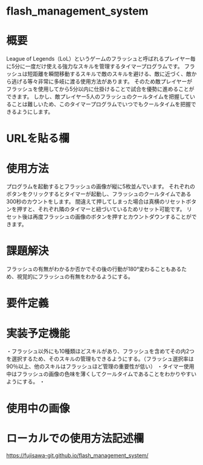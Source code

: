 # flash_management_system

# 概要
League of Legends（LoL）というゲームのフラッシュと呼ばれるプレイヤー毎に5分に一度だけ使える強力なスキルを管理するタイマープログラムです。
フラッシュは短距離を瞬間移動するスキルで敵のスキルを避ける、敵に近づく、敵から逃げる等々非常に多岐に渡る使用方法があります。
そのため敵プレイヤーがフラッシュを使用してから5分以内に仕掛けることで試合を優勢に進めることができます。
しかし、敵プレイヤー5人のフラッシュのクールタイムを把握していることは難しいため、このタイマープログラムでいつでもクールタイムを把握できるようにします。

# URLを貼る欄

# 使用方法
プログラムを起動するとフラッシュの画像が縦に5枚並んでいます。
それぞれのボタンをクリックするとタイマーが起動し、フラッシュのクールタイムである300秒のカウントをします。
間違えて押してしまった場合は真横のリセットボタンを押すと、それぞれ隣のタイマーと紐づいているためリセット可能です。
リセット後は再度フラッシュの画像のボタンを押すとカウントダウンすることができます。

# 課題解決
フラッシュの有無がわかるか否かでその後の行動が180°変わることもあるため、視覚的にフラッシュの有無をわかるようにする。

# 要件定義

# 実装予定機能
・フラッシュ以外にも10種類ほどスキルがあり、フラッシュを含めてその内2つを選択するため、そのスキルの管理もできるようにする。（フラッシュ選択率は90％以上、他のスキルはフラッシュほど管理の重要性が低い）
・タイマー使用中はフラッシュの画像の色味を薄くしてクールタイムであることをわかりやすいようにする。
・

# 使用中の画像

# ローカルでの使用方法記述欄


https://fujisawa-git.github.io/flash_management_system/